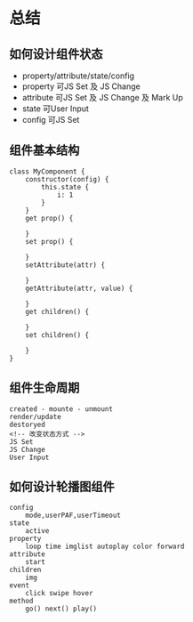 # 总结

## 如何设计组件状态
- property/attribute/state/config
- property 可JS Set 及 JS Change
- attribute 可JS Set 及 JS Change 及 Mark Up
- state 可User Input
- config 可JS Set

## 组件基本结构
```
class MyComponent {
    constructor(config) {
        this.state {
            i: 1
        }
    }
    get prop() {

    }
    set prop() {

    }
    setAttribute(attr) {

    }
    getAttribute(attr, value) {

    }
    get children() {

    }
    set children() {

    }
}
```
## 组件生命周期
``` 
created - mounte - unmount
render/update
destoryed
<!-- 改变状态方式 -->
JS Set
JS Change
User Input

```
## 如何设计轮播图组件
```
config
    mode,userPAF,userTimeout
state
    active
property
    loop time imglist autoplay color forward 
attribute
    start
children
    img
event
    click swipe hover 
method
    go() next() play()
```